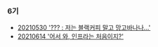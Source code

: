 ### 6기
- [20210530 '??? : 저는 블랙커피 말고 망고바나나…' ](https://seondongpyo.github.io/blackcoffee/blog-study-start/)
- [20210614 '어서 와, 인프라는 처음이지?'](https://seondongpyo.github.io/infra%20workshop/infra-workshop-week1-step1/)